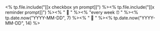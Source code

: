 <% tp.file.include("[[x checkbox yn prompt]]") %><% tp.file.include("[[x reminder prompt]]") %><% " 🔁 " %><% "every week ⏰ " %><% tp.date.now("YYYY-MM-DD", 7) %><% " 📅 " %><% tp.date.now("YYYY-MM-DD", 14) %>